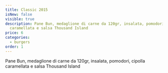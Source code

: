 ```yaml
---
title: Classic 2015
isNew: false
visible: true
description: Pane Bun, medaglione di carne da 120gr, insalata, pomodori, cipolla
  caramellata e salsa Thousand Island
price: 6
categories:
  - burgers
order: 1
---
```

Pane Bun, medaglione di carne da 120gr, insalata, pomodori, cipolla caramellata e salsa Thousand Island